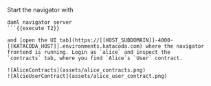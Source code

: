 Start the navigator with

```
daml navigator server
```{{execute T2}}

and [open the UI tab](https://[[HOST_SUBDOMAIN]]-4000-[[KATACODA_HOST]].environments.katacoda.com) where the navigator frontend is running. Login as `alice` and inspect the
`contracts` tab, where you find `Alice`s `User` contract.

![AliceContracts](assets/alice_contracts.png)
![AlcieUserContract](assets/alice_user_contract.png)

